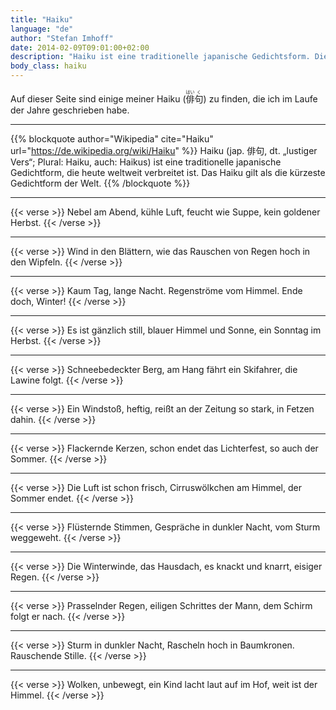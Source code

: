 ```yaml
---
title: "Haiku"
language: "de"
author: "Stefan Imhoff"
date: 2014-02-09T09:01:00+02:00
description: "Haiku ist eine traditionelle japanische Gedichtsform. Diese Seite bietet eine Sammlung meiner eigenen Haiku."
body_class: haiku
---
```


Auf dieser Seite sind einige meiner Haiku (<ruby>俳<rp>（</rp><rt>はい</rt><rp>）</rp>句<rp>（</rp><rt>く</rt><rp>）</rp></ruby>) zu finden, die ich im Laufe der Jahre geschrieben habe.

-------------------------------------------------------------------------------


{{% blockquote author="Wikipedia" cite="Haiku" url="https://de.wikipedia.org/wiki/Haiku" %}}
Haiku (jap. <span lang="ja">俳句</span>, dt. „lustiger Vers“; Plural: Haiku, auch: Haikus) ist eine traditionelle japanische Gedichtform, die heute weltweit verbreitet ist. Das Haiku gilt als die kürzeste Gedichtform der Welt.
{{% /blockquote %}}

-------------------------------------------------------------------------------

{{< verse >}}
Nebel am Abend,
kühle Luft, feucht wie Suppe,
kein goldener Herbst.
{{< /verse >}}

-------------------------------------------------------------------------------

{{< verse >}}
Wind in den Blättern,
wie das Rauschen von Regen
hoch in den Wipfeln.
{{< /verse >}}

-------------------------------------------------------------------------------

{{< verse >}}
Kaum Tag, lange Nacht.
Regenströme vom Himmel.
Ende doch, Winter!
{{< /verse >}}

-------------------------------------------------------------------------------

{{< verse >}}
Es ist gänzlich still,
blauer Himmel und Sonne,
ein Sonntag im Herbst.
{{< /verse >}}

-------------------------------------------------------------------------------

{{< verse >}}
Schneebedeckter Berg,
am Hang fährt ein Skifahrer,
die Lawine folgt.
{{< /verse >}}

-------------------------------------------------------------------------------

{{< verse >}}
Ein Windstoß, heftig,
reißt an der Zeitung so stark,
in Fetzen dahin.
{{< /verse >}}

-------------------------------------------------------------------------------

{{< verse >}}
Flackernde Kerzen,
schon endet das Lichterfest,
so auch der Sommer.
{{< /verse >}}

-------------------------------------------------------------------------------

{{< verse >}}
Die Luft ist schon frisch,
Cirruswölkchen am Himmel,
der Sommer endet.
{{< /verse >}}

-------------------------------------------------------------------------------

{{< verse >}}
Flüsternde Stimmen,
Gespräche in dunkler Nacht,
vom Sturm weggeweht.
{{< /verse >}}

-------------------------------------------------------------------------------

{{< verse >}}
Die Winterwinde,
das Hausdach, es knackt und knarrt,
eisiger Regen.
{{< /verse >}}

-------------------------------------------------------------------------------

{{< verse >}}
Prasselnder Regen,
eiligen Schrittes der Mann,
dem Schirm folgt er nach.
{{< /verse >}}

-------------------------------------------------------------------------------

{{< verse >}}
Sturm in dunkler Nacht,
Rascheln hoch in Baumkronen.
Rauschende Stille.
{{< /verse >}}

-------------------------------------------------------------------------------

{{< verse >}}
Wolken, unbewegt,
ein Kind lacht laut auf im Hof,
weit ist der Himmel.
{{< /verse >}}
